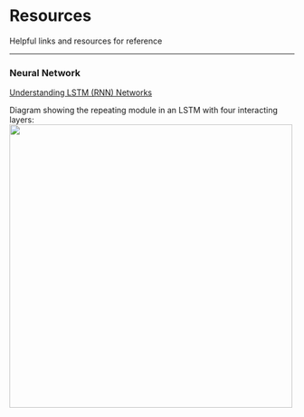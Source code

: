 # Resources   

Helpful links and resources for reference


----------------------------

### Neural Network
[Understanding LSTM (RNN) Networks](http://colah.github.io/posts/2015-08-Understanding-LSTMs/)

Diagram showing the repeating module in an LSTM with four interacting layers:  
<img src="http://colah.github.io/posts/2015-08-Understanding-LSTMs/img/LSTM3-chain.png" width = "500px">